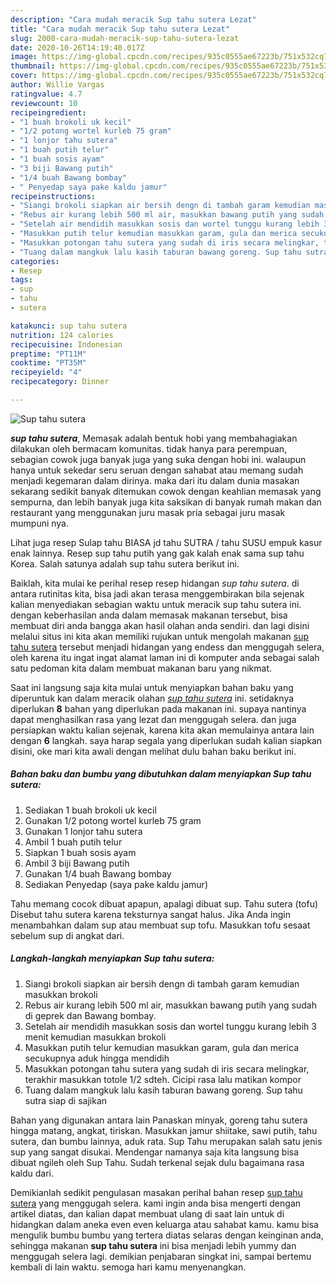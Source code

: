 ```yaml
---
description: "Cara mudah meracik Sup tahu sutera Lezat"
title: "Cara mudah meracik Sup tahu sutera Lezat"
slug: 2000-cara-mudah-meracik-sup-tahu-sutera-lezat
date: 2020-10-26T14:19:40.017Z
image: https://img-global.cpcdn.com/recipes/935c0555ae67223b/751x532cq70/sup-tahu-sutera-foto-resep-utama.jpg
thumbnail: https://img-global.cpcdn.com/recipes/935c0555ae67223b/751x532cq70/sup-tahu-sutera-foto-resep-utama.jpg
cover: https://img-global.cpcdn.com/recipes/935c0555ae67223b/751x532cq70/sup-tahu-sutera-foto-resep-utama.jpg
author: Willie Vargas
ratingvalue: 4.7
reviewcount: 10
recipeingredient:
- "1 buah brokoli uk kecil"
- "1/2 potong wortel kurleb 75 gram"
- "1 lonjor tahu sutera"
- "1 buah putih telur"
- "1 buah sosis ayam"
- "3 biji Bawang putih"
- "1/4 buah Bawang bombay"
- " Penyedap saya pake kaldu jamur"
recipeinstructions:
- "Siangi brokoli siapkan air bersih dengn di tambah garam kemudian masukkan brokoli"
- "Rebus air kurang lebih 500 ml air, masukkan bawang putih yang sudah di geprek dan Bawang bombay."
- "Setelah air mendidih masukkan sosis dan wortel tunggu kurang lebih 3 menit kemudian masukkan brokoli"
- "Masukkan putih telur kemudian masukkan garam, gula dan merica secukupnya aduk hingga mendidih"
- "Masukkan potongan tahu sutera yang sudah di iris secara melingkar, terakhir masukkan totole 1/2 sdteh. Cicipi rasa lalu matikan kompor"
- "Tuang dalam mangkuk lalu kasih taburan bawang goreng. Sup tahu sutra siap di sajikan"
categories:
- Resep
tags:
- sup
- tahu
- sutera

katakunci: sup tahu sutera 
nutrition: 124 calories
recipecuisine: Indonesian
preptime: "PT11M"
cooktime: "PT35M"
recipeyield: "4"
recipecategory: Dinner

---
```



![Sup tahu sutera](https://img-global.cpcdn.com/recipes/935c0555ae67223b/751x532cq70/sup-tahu-sutera-foto-resep-utama.jpg)

<b><i>sup tahu sutera</i></b>, Memasak adalah bentuk hobi yang membahagiakan dilakukan oleh bermacam komunitas. tidak hanya para perempuan, sebagian cowok juga banyak juga yang suka dengan hobi ini. walaupun hanya untuk sekedar seru seruan dengan sahabat atau memang sudah menjadi kegemaran dalam dirinya. maka dari itu dalam dunia masakan sekarang sedikit banyak ditemukan cowok dengan keahlian memasak yang sempurna, dan lebih banyak juga kita saksikan di banyak rumah makan dan restaurant yang menggunakan juru masak pria sebagai juru masak mumpuni nya.

Lihat juga resep Sulap tahu BIASA jd tahu SUTRA / tahu SUSU empuk kasur enak lainnya. Resep sup tahu putih yang gak kalah enak sama sup tahu Korea. Salah satunya adalah sup tahu sutera berikut ini.

Baiklah, kita mulai ke perihal resep resep hidangan <i>sup tahu sutera</i>. di antara rutinitas kita, bisa jadi akan terasa menggembirakan bila sejenak kalian menyediakan sebagian waktu untuk meracik sup tahu sutera ini. dengan keberhasilan anda dalam memasak makanan tersebut, bisa membuat diri anda bangga akan hasil olahan anda sendiri. dan lagi disini melalui situs ini kita akan memiliki rujukan untuk mengolah makanan <u>sup tahu sutera</u> tersebut menjadi hidangan yang endess dan menggugah selera, oleh karena itu ingat ingat alamat laman ini di komputer anda sebagai salah satu pedoman kita dalam membuat makanan baru yang nikmat.


Saat ini langsung saja kita mulai untuk menyiapkan bahan baku yang diperuntuk kan dalam meracik olahan <u><i>sup tahu sutera</i></u> ini. setidaknya diperlukan <b>8</b> bahan yang diperlukan pada makanan ini. supaya nantinya dapat menghasilkan rasa yang lezat dan menggugah selera. dan juga persiapkan waktu kalian sejenak, karena kita akan memulainya antara lain dengan <b>6</b> langkah. saya harap segala yang diperlukan sudah kalian siapkan disini, oke mari kita awali dengan melihat dulu bahan baku berikut ini.

<!--inarticleads1-->

##### Bahan baku dan bumbu yang dibutuhkan dalam menyiapkan Sup tahu sutera:

1. Sediakan 1 buah brokoli uk kecil
1. Gunakan 1/2 potong wortel kurleb 75 gram
1. Gunakan 1 lonjor tahu sutera
1. Ambil 1 buah putih telur
1. Siapkan 1 buah sosis ayam
1. Ambil 3 biji Bawang putih
1. Gunakan 1/4 buah Bawang bombay
1. Sediakan  Penyedap (saya pake kaldu jamur)


Tahu memang cocok dibuat apapun, apalagi dibuat sup. Tahu sutera (tofu) Disebut tahu sutera karena teksturnya sangat halus. Jika Anda ingin menambahkan dalam sup atau membuat sup tofu. Masukkan tofu sesaat sebelum sup di angkat dari. 

<!--inarticleads2-->

##### Langkah-langkah menyiapkan Sup tahu sutera:

1. Siangi brokoli siapkan air bersih dengn di tambah garam kemudian masukkan brokoli
1. Rebus air kurang lebih 500 ml air, masukkan bawang putih yang sudah di geprek dan Bawang bombay.
1. Setelah air mendidih masukkan sosis dan wortel tunggu kurang lebih 3 menit kemudian masukkan brokoli
1. Masukkan putih telur kemudian masukkan garam, gula dan merica secukupnya aduk hingga mendidih
1. Masukkan potongan tahu sutera yang sudah di iris secara melingkar, terakhir masukkan totole 1/2 sdteh. Cicipi rasa lalu matikan kompor
1. Tuang dalam mangkuk lalu kasih taburan bawang goreng. Sup tahu sutra siap di sajikan


Bahan yang digunakan antara lain Panaskan minyak, goreng tahu sutera hingga matang, angkat, tiriskan. Masukkan jamur shiitake, sawi putih, tahu sutera, dan bumbu lainnya, aduk rata. Sup Tahu merupakan salah satu jenis sup yang sangat disukai. Mendengar namanya saja kita langsung bisa dibuat ngileh oleh Sup Tahu. Sudah terkenal sejak dulu bagaimana rasa kaldu dari. 

Demikianlah sedikit pengulasan masakan perihal bahan resep <u>sup tahu sutera</u> yang menggugah selera. kami ingin anda bisa mengerti dengan artikel diatas, dan kalian dapat membuat ulang di saat lain untuk di hidangkan dalam aneka even even keluarga atau sahabat kamu. kamu bisa mengulik bumbu bumbu yang tertera diatas selaras dengan keinginan anda, sehingga makanan <b>sup tahu sutera</b> ini bisa menjadi lebih yummy dan menggugah selera lagi. demikian penjabaran singkat ini, sampai bertemu kembali di lain waktu. semoga hari kamu menyenangkan.
